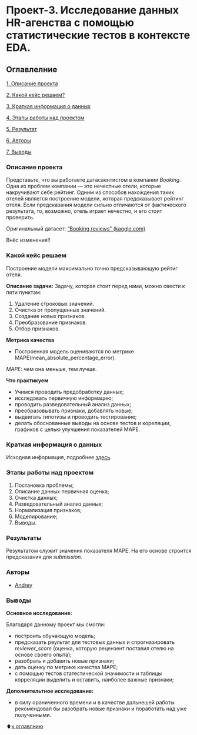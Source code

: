 # Проект-3. Исследование данных HR-агенства c помощью статистические тестов в контексте EDA.

## Оглавлелние

[1. Описание проекта](https://github.com/Axewyl/Predict_rating_hotels/blob/master/README.md#Описание-проекта)

[2. Какой кейс решаем?](https://github.com/Axewyl/Predict_rating_hotels/blob/master/README.md#Какой-кейс-решаем)

[3. Краткая информация о данных](https://github.com/Axewyl/Predict_rating_hotels/blob/master/README.md#Краткая-информация-о-данных)

[4. Этапы работы над проектом](https://github.com/Axewyl/Predict_rating_hotels/blob/master/README.md#Этапы-работы-над-проектом)

[5. Результат](https://github.com/Axewyl/Predict_rating_hotels/blob/master/README.md#Результаты)

[6. Авторы](https://github.com/Axewyl/Predict_rating_hotels/blob/master/README.md#Авторы)

[7. Выводы](https://github.com/Axewyl/Predict_rating_hotels/blob/master/README.md#Выводы)

### Описание проекта

Представьте, что вы работаете датасаентистом в компании _Booking_. Одна из проблем компании — это нечестные отели, которые накручивают себе рейтинг. Одним из способов нахождения таких отелей является построение модели, которая предсказывает рейтинг отеля. Если предсказания модели сильно отличаются от фактического результата, то, возможно, отель играет нечестно, и его стоит проверить.

Оригинальный датасет: [“Booking reviews” (kaggle.com)](https://www.kaggle.com/competitions/sf-booking/data)

Внёс изменения!!

### Какой кейс решаем

Построение модели максимально точно предсказывающую рейтиг отеля.

**Описание задачи:**
Задачу, которая стоит перед нами, можно свести к пяти пунктам:

1. Удаление строковых значений.
2. Очистка от пропущенных значений.
3. Создание новых признаков.
4. Преобразование признаков.
5. Отбор признаков.

**Метрика качества**

- Построенная модель оцениваются по метрике MAPE(mean_absolute_percentage_error).

_MAPE_: чем она меньше, тем лучше.

**Что практикуем**

- Учимся проводить предобработку данных;
- исследовать первичную информацию;
- проводить разведовательный анализ данных;
- преобразовывать признаки, добавлять новые;
- выдвигать гипотизы и проводить тестирование;
- делать обоснованные выводы на основе тестов и кореляции, графиков с целью улучшения показателей MAPE.

### Краткая информация о данных

Исходная информация, подробнее [здесь](https://www.kaggle.com/competitions/sf-booking).

### Этапы работы над проектом

1. Постановка проблемы;
2. Описание данных первичная оценка;
3. Очистка данных;
4. Разведовательный анализ данных;
5. Нормализация признаков;
6. Моделирование;
7. Выводы.

### Результаты

Результатом служит значения показателя MAPE. На его основе строится предсказания для _submission_.

### Авторы

- [Andrey](https://t.me/Axewyl)

### Выводы

**Основное исследование:**

Благодаря данному проект мы смогли:

- построить обучающую модель;
- предсказать реультат для тестовых данных и спрогназировать _reviewer_score_ (оценка, которую рецензент поставил отелю на основе своего опыта);
- разобрать и добавить новые признаки;
- дать оценку по метрике качества MAPE;
- с помощью тестов статестической значимости и таблицы корреляции выделить и оставить, наиболее важные признаки;

**Дополнительтное исследование:**

- в силу ораниченного времени и в качестве дальнешей работы рекомендовал бы разобрать новые признаки и поработать над уже полученными.

:arrow_up:[к оглавлнию](https://github.com/Axewyl/Predict_rating_hotels/blob/master/README.md#Оглавлелние)
